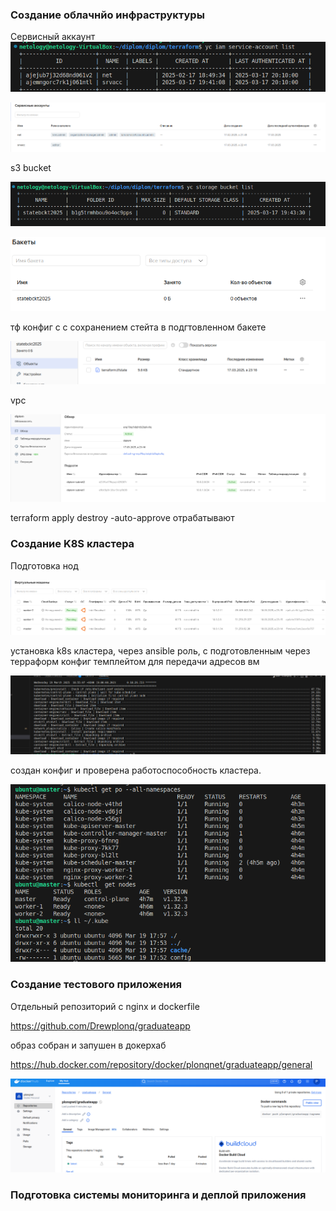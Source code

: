 ### Создание облачнйо инфраструктуры

Сервисный аккаунт
![alt text](img/image.png)

![alt text](img/image-1.png)

s3 bucket

![alt text](img/image-2.png)

![alt text](img/image-3.png)

тф конфиг с с сохранением стейта в подгтовленном бакете

![alt text](img/image-4.png)

vpc

![alt text](img/image-5.png)

terraform apply destroy -auto-approve отрабатывают

### Создание K8S кластера

Подготовка нод

![alt text](img/image-6.png)

установка k8s кластера, через ansible роль, с подготовленным через терраформ конфиг темплейтом для передачи адресов вм


![alt text](img/image-7.png)

создан конфиг и проверена работоспособность кластера.

![alt text](img/image-8.png)


### Создание тестового приложения

Отдельный репозиторий с nginx и dockerfile

https://github.com/Drewplonq/graduateapp


образ собран и  запушен в докерхаб

https://hub.docker.com/repository/docker/plonqnet/graduateapp/general

![alt text](img/image-9.png)


### Подготовка cистемы мониторинга и деплой приложения
